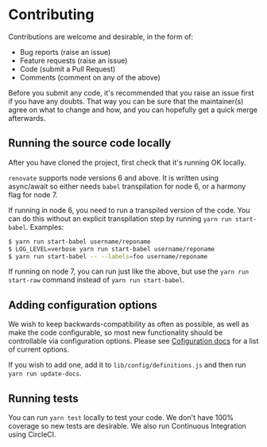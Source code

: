 # Contributing

Contributions are welcome and desirable, in the form of:

- Bug reports (raise an issue)
- Feature requests (raise an issue)
- Code (submit a Pull Request)
- Comments (comment on any of the above)

Before you submit any code, it's recommended that you raise an issue first if you have any doubts. That way you can be sure that the maintainer(s) agree on what to change and how, and you can hopefully get a quick merge afterwards.

## Running the source code locally

After you have cloned the project, first check that it's running OK locally.

`renovate` supports node versions 6 and above. It is written using async/await so either needs `babel` transpilation for node 6, or a harmony flag for node 7.

If running in node 6, you need to run a transpiled version of the code. You can do this without an explicit transpilation step by running `yarn run start-babel`.
Examples:

```sh
$ yarn run start-babel username/reponame
$ LOG_LEVEL=verbose yarn run start-babel username/reponame
$ yarn run start-babel -- --labels=foo username/reponame
```

If running on node 7, you can run just like the above, but use the `yarn run start-raw` command instead of `yarn run start-babel`.

## Adding configuration options

We wish to keep backwards-compatibility as often as possible, as well as make the code configurable, so most new functionality should be controllable via configuration options.
Please see [Cofiguration docs](docs/configuration.md) for a list of current options.

If you wish to add one, add it to `lib/config/definitions.js` and then run `yarn run update-docs`.

## Running tests

You can run `yarn test` locally to test your code. We don't have 100% coverage so new tests are desirable. We also run Continuous Integration using CircleCI.
